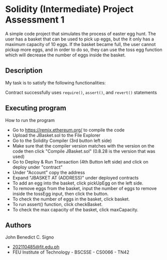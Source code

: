 # Solidity (Intermediate) Project Assessment 1

A simple code project that simulates the process of easter egg hunt. The user has a basket that can be used to pick up eggs, but the it only has a maximum capacity of 10 eggs.
If the basket became full, the user cannot pickup more eggs, and in order to do so, they can use the toss egg function which will decrease the number of eggs inside the basket.

## Description

My task is to satisfy the following functionalities:

Contract successfully uses ``require()``, ``assert()``, and ``revert()`` statements

## Executing program

How to run the program
* Go to https://remix.ethereum.org/ to compile the code
* Upload the JBasket.sol to the File Explorer
* Go to the Solidity Compiler (3rd button left side)
* Make sure that the compiler version matches with the version on the code then click "Compile JBasket.sol" (0.8.28 is the version that was used)
* Go to Deploy & Run Transaction (4th Button left side) and click on deploy under "contract"
* Under "Account" copy the address
* Expand "JBASKET AT (ADDRESS)" under deployed contracts
* To add an egg into the basket, click pickUpEgg on the left side.
* To remove eggs from the basket, input the number of eggs to remove inside the tossEgg input, then click the button.
* To check the number of eggs in the basket, click basket.
* To run assert() function, click checkBasket.
* To check the max capacity of the basket, click maxCapacity.
  
## Authors

John Benedict C. Signo
- 202110485@fit.edu.ph
- FEU Institute of Technology - BSCSSE - CS0066 - TN42

